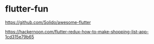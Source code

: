# flutter-fun

https://github.com/Solido/awesome-flutter 

https://hackernoon.com/flutter-redux-how-to-make-shopping-list-app-1cd315e79b65


